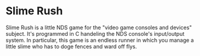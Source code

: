 # Slime Rush
 Slime Rush is a little NDS game for the "video game consoles and devices" subject. 									It's programmed in C handeling the NDS console's input/output system. In particular, this game is 									an endless runner in which you manage a little slime who has to doge fences and ward off flys.
